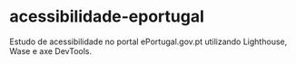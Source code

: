 # acessibilidade-eportugal
Estudo de acessibilidade no portal ePortugal.gov.pt utilizando Lighthouse, Wase e axe DevTools.
